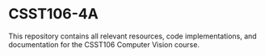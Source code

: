 # CSST106-4A
This repository contains all relevant resources, code implementations, and documentation for the CSST106 Computer Vision course.

